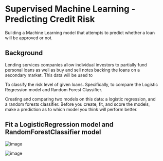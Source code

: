 # Supervised Machine Learning - Predicting Credit Risk

Building a Machine Learning model that attempts to predict whether a loan will be approved or not. 

## Background

Lending services companies allow individual investors to partially fund personal loans as well as buy and sell notes backing the loans on a secondary market. This data will be used to 

To classify the risk level of given loans. Specifically, to compare the Logistic Regression model and Random Forest Classifier.


Creating and comparing two models on this data: a logistic regression, and a random forests classifier. Before you create, fit, and score the models, make a prediction as to which model you think will perform better. 

## Fit a LogisticRegression model and RandomForestClassifier model

![image](https://user-images.githubusercontent.com/100169801/187554444-cd38606d-7cb8-4077-999d-c95e88e8850d.png)

![image](https://user-images.githubusercontent.com/100169801/187554522-05b02162-cfad-44b2-b6a1-a826d2ab9b55.png)

